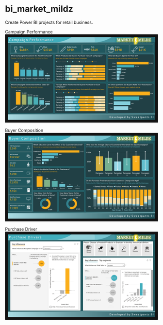# bi_market_mildz
Create Power BI projects for retail business.

Campaign Performance
![Campaign Performance](Dashboard_Images/Market_Mildz_page-0001.jpg)

Buyer Composition
![Campaign Performance](Dashboard_Images/Market_Mildz_page-0002.jpg)

Purchase Driver
![Campaign Performance](Dashboard_Images/Market_Mildz_page-0003.jpg)